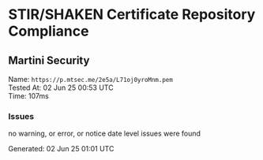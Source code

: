 # STIR/SHAKEN Certificate Repository Compliance

## Martini Security

Name: `https://p.mtsec.me/2e5a/L71oj0yroMnm.pem`\
Tested At: 02 Jun 25 00:53 UTC\
Time: 107ms

### Issues

no warning, or error, or notice date level issues were found

Generated: 02 Jun 25 01:01 UTC